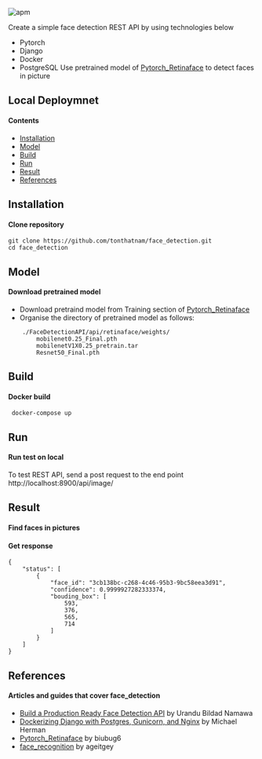 ![apm](https://img.shields.io/apm/l/vim-mode.svg) 

Create a simple face detection REST API by using technologies below

 * Pytorch
 * Django
 * Docker
 * PostgreSQL
Use pretrained model of [Pytorch_Retinaface](https://github.com/biubug6/Pytorch_Retinaface) to detect faces in picture
## Local Deploymnet
#### Contents
- [Installation](#Installation)
- [Model](#model)
- [Build](#build)
- [Run](#run)
- [Result](#result)
- [References](#references)

## Installation
#### Clone repository
 ```console
 git clone https://github.com/tonthatnam/face_detection.git
 cd face_detection
```
## Model
#### Download pretrained model
 * Download pretraind model from Training section of [Pytorch_Retinaface](https://github.com/biubug6/Pytorch_Retinaface)
 * Organise the directory of pretrained model as follows:
```
    ./FaceDetectionAPI/api/retinaface/weights/
        mobilenet0.25_Final.pth
        mobilenetV1X0.25_pretrain.tar
        Resnet50_Final.pth
```
## Build
#### Docker build
```console
 docker-compose up
```
## Run
#### Run test on local
 To test REST API, send a post request to the end point http://localhost:8900/api/image/

## Result
#### Find faces in pictures

#### Get response
```
{
    "status": [
        {
            "face_id": "3cb138bc-c268-4c46-95b3-9bc58eea3d91",
            "confidence": 0.9999927282333374,
            "bouding_box": [
                593,
                376,
                565,
                714
            ]
        }
    ]
}
```
## References
#### Articles and guides that cover face_detection

 * [Build a Production Ready Face Detection API](https://medium.com/devcnairobi/build-a-production-ready-face-detection-api-part-1-c56cbe9592bf) by Urandu Bildad Namawa
 * [Dockerizing Django with Postgres, Gunicorn, and Nginx](https://testdriven.io/blog/dockerizing-django-with-postgres-gunicorn-and-nginx/#gunicorn) by Michael Herman
 * [Pytorch_Retinaface](https://github.com/biubug6/Pytorch_Retinaface) by biubug6
 * [face_recognition](https://github.com/ageitgey/face_recognition) by ageitgey

